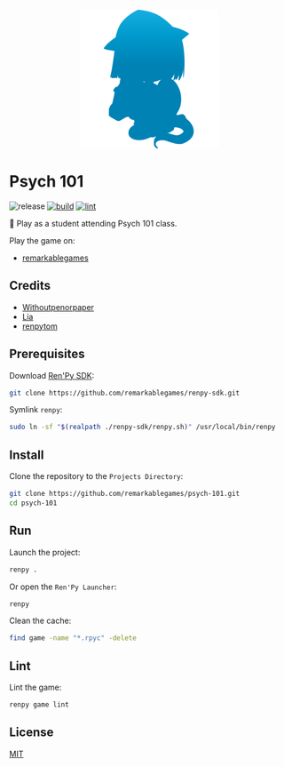 <p align="center">
  <img src="https://raw.githubusercontent.com/remarkablegames/psych-101/master/game/gui/window_icon.png" alt="Psych 101">
</p>

# Psych 101

![release](https://img.shields.io/github/v/release/remarkablegames/psych-101)
[![build](https://github.com/remarkablegames/psych-101/actions/workflows/build.yml/badge.svg)](https://github.com/remarkablegames/psych-101/actions/workflows/build.yml)
[![lint](https://github.com/remarkablegames/psych-101/actions/workflows/lint.yml/badge.svg)](https://github.com/remarkablegames/psych-101/actions/workflows/lint.yml)

📖 Play as a student attending Psych 101 class.

Play the game on:

- [remarkablegames](https://remarkablegames.org/psych-101)

## Credits

- [Withoutpenorpaper](https://witpop.itch.io/sprite-pack-female-pink-hair)
- [Lia](https://liah0227.itch.io/hoshiko)
- [renpytom](https://github.com/renpy/renpy/tree/master/the_question/game/images)

## Prerequisites

Download [Ren'Py SDK](https://www.renpy.org/latest.html):

```sh
git clone https://github.com/remarkablegames/renpy-sdk.git
```

Symlink `renpy`:

```sh
sudo ln -sf "$(realpath ./renpy-sdk/renpy.sh)" /usr/local/bin/renpy
```

## Install

Clone the repository to the `Projects Directory`:

```sh
git clone https://github.com/remarkablegames/psych-101.git
cd psych-101
```

## Run

Launch the project:

```sh
renpy .
```

Or open the `Ren'Py Launcher`:

```sh
renpy
```

Clean the cache:

```sh
find game -name "*.rpyc" -delete
```

## Lint

Lint the game:

```sh
renpy game lint
```

## License

[MIT](LICENSE)
